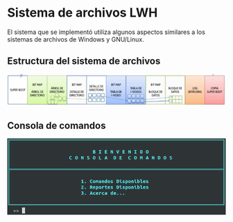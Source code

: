  # Sistema de archivos LWH 
El sistema que se implementó utiliza algunos aspectos similares a los sistemas de archivos de Windows y GNU/Linux.
## Estructura del sistema de archivos

![Estructura del sistema de archivos LWH](https://github.com/xJosee/SistemaArchivos/blob/master/Assets/estructura.png)

## Consola de comandos
![Estructura del sistema de archivos LWH](https://github.com/xJosee/SistemaArchivos/blob/master/Assets/Principal.png)

